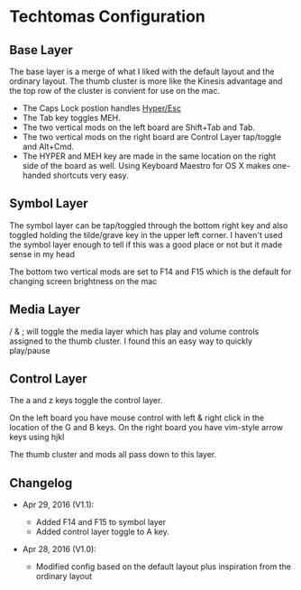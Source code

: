# Techtomas Configuration

## Base Layer

The base layer is a merge of what I liked with the default layout and the ordinary layout. The thumb cluster is more like the Kinesis advantage and the top row of the cluster is convient for use on the mac.

* The Caps Lock postion handles [Hyper/Esc](http://brettterpstra.com/2012/12/08/a-useful-caps-lock-key/)
* The Tab key toggles MEH.
* The two vertical mods on the left board are Shift+Tab and Tab.
* The two vertical mods on the right board are Control Layer tap/toggle and Alt+Cmd.
* The HYPER and MEH key are made in the same location on the right side of the board as well. Using Keyboard Maestro for OS X makes one-handed shortcuts very easy.

## Symbol Layer
The symbol layer can be tap/toggled through the bottom right key and also toggled holding the tilde/grave key in the upper left corner. I haven't used the symbol layer enough to tell if this was a good place or not but it made sense in my head

The bottom two vertical mods are set to F14 and F15 which is the default for changing screen brightness on the mac

## Media Layer
/ & ; will toggle the media layer which has play and volume controls assigned to the thumb cluster. I found this an easy way to quickly play/pause

## Control Layer
The a and z keys toggle the control layer.

On the left board you have mouse control with left & right click in the location of the G and B keys.
On the right board you have vim-style arrow keys using hjkl

The thumb cluster and mods all pass down to this layer.

## Changelog

* Apr 29, 2016 (V1.1):
  * Added F14 and F15 to symbol layer
  * Added control layer toggle to A key.

* Apr 28, 2016 (V1.0):
  * Modified config based on the default layout plus inspiration from the ordinary layout
